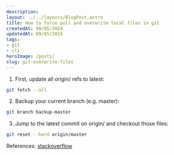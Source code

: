 ```yaml
---
description:
layout: ../../layouts/BlogPost.astro
title: How to force pull and overwrite local files in git
createdAt: 09/05/2024
updatedAt: 09/05/2024
tags:
- git
- cli
heroImage: /posts/
slug: git-overwrite-files
---
```


1. First, update all origin/<branch> refs to latest:

```bash
git fetch --all
```

2. Backup your current branch (e.g. master):

```bash
git branch backup-master
```

3. Jump to the latest commit on origin/<branch> and checkout those files:

```bash
git reset --hard origin/master
```

References:
[stackoverflow](https://stackoverflow.com/a/8888015)
